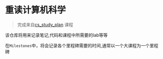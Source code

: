 # 重读计算机科学

> 完成来自[cs_study_plan](https://github.com/spring2go/cs_study_plan) 课程

该仓库将用来记录笔记,代码和课程中所需要的lab等等

在`Milestones`中，将会记录各个里程碑需要的时间,通常以一个大课程为一个里程碑
